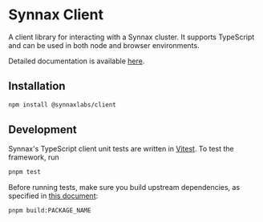 # Synnax Client

A client library for interacting with a Synnax cluster. It supports TypeScript and can be used in both node and browser environments.

Detailed documentation is available [here](https://docs.synnaxlabs.com/typescript-client/get-started).

## Installation

```bash
npm install @synnaxlabs/client
```

## Development

Synnax's TypeScript client unit tests are written in [Vitest](https://vitest.dev/). To test the framework, run

```bash
pnpm test
```

Before running tests, make sure you build upstream dependencies, as specified in [this document](../../docs/tech/typescript/build.md):

```
pnpm build:PACKAGE_NAME
```
